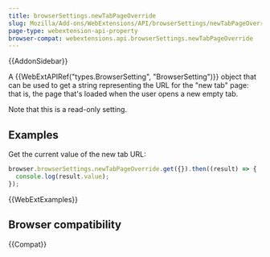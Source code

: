 ```yaml
---
title: browserSettings.newTabPageOverride
slug: Mozilla/Add-ons/WebExtensions/API/browserSettings/newTabPageOverride
page-type: webextension-api-property
browser-compat: webextensions.api.browserSettings.newTabPageOverride
---
```


{{AddonSidebar}}

A {{WebExtAPIRef("types.BrowserSetting", "BrowserSetting")}} object that can be used to get a string representing the URL for the "new tab" page: that is, the page that's loaded when the user opens a new empty tab.

Note that this is a read-only setting.

## Examples

Get the current value of the new tab URL:

```js
browser.browserSettings.newTabPageOverride.get({}).then((result) => {
  console.log(result.value);
});
```

{{WebExtExamples}}

## Browser compatibility

{{Compat}}
